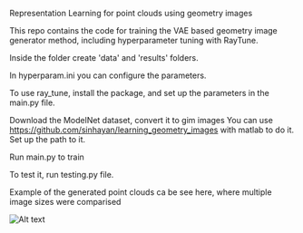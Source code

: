 Representation Learning for point clouds using geometry images

This repo contains the code for training the VAE based geometry image generator method, including hyperparameter tuning with RayTune.

Inside the folder create 'data' and 'results' folders.

In hyperparam.ini you can configure the parameters.

To use ray_tune, install the package, and set up the parameters in the main.py file.

Download the ModelNet dataset, convert it to gim images
You can use https://github.com/sinhayan/learning_geometry_images with matlab to do it.
Set up the path to it.

Run main.py to train

To test it, run testing.py file. 

Example of the generated point clouds ca be see here, where multiple image sizes were comparised

![Alt text](chair_890_test_32_64_128_comparison_labels.pngraw=true "Point clouds compared")
